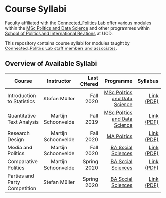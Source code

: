 # Course Syllabi

Faculty affiliated with the [Connected_Politics Lab](https://www.ucd.ie/connected_politics/) offer various modules within the [MSc Politics and Data Science](https://www.ucd.ie/connected_politics/studywithus/) and other programmes within [School of Politics and International Relations](https://www.ucd.ie/spire/) at UCD. 

This repository contains course syllabi for modules taught by [Connected_Politics Lab staff members and associates](https://www.ucd.ie/connected_politics/people/).


## Overview of Available Syllabi


| Course        | Instructor      | Last Offered  | Programme | Syllabus |
| ------------- |:-------------:|  -------------:|  -------------:|  -------------:|
| Introduction to Statistics  | Stefan Müller | Fall 2020  | [MSc Politics and Data Science](https://www.ucd.ie/connected_politics/studywithus/)  | [Link (PDF)](https://muellerstefan.net/teaching/2020-autumn-introstats.pdf) |
| Quantitative Text Analysis  | Martijn Schoonvelde | Fall 2019  | [MSc Politics and Data Science](https://www.ucd.ie/connected_politics/studywithus/)  | [Link (PDF)](Syllabi/Syllabus_QTA.pdf) |
| Research Design | Martijn Schoonvelde | Fall 2020  | [MA Politics](https://www.ucd.ie/spire/study/currentmastersandgraddipstudents/)  | [Link (PDF)](Syllabi/Syllabus_QTA.pdf) |
| Media and Politics  | Martijn Schoonvelde | Fall 2020  | [BA Social Sciences](https://www.ucd.ie/spire/study/currentundergraduatestudents/)  | [Link (PDF)](Syllabi/Syllabus_POL30710_Media_and_Politics.pdf) |
| Comparative Politics  | Martijn Schoonvelde | Spring 2020  | [BA Social Sciences](https://www.ucd.ie/spire/study/currentundergraduatestudents/)  | [Link (PDF)](Syllabi/Syllabus_POL20020_Comparative_Politics.pdf) |
| Parties and Party Competition  | Stefan Müller | Spring 2020  | [BA Social Sciences](https://www.ucd.ie/spire/study/currentundergraduatestudents/)  | [Link (PDF)](Syllabi/Syllabus_POL30380_Parties_and_Party_Competition.pdf) |
